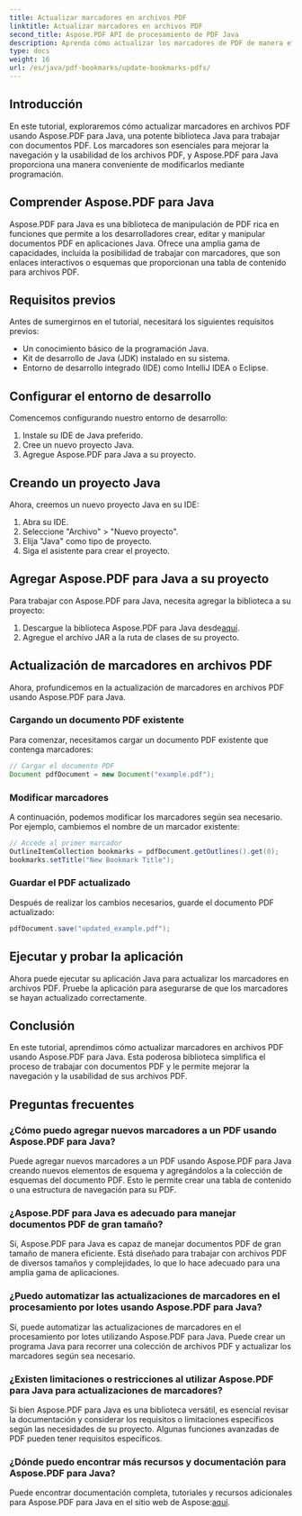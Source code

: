 ```yaml
---
title: Actualizar marcadores en archivos PDF
linktitle: Actualizar marcadores en archivos PDF
second_title: Aspose.PDF API de procesamiento de PDF Java
description: Aprenda cómo actualizar los marcadores de PDF de manera eficiente usando Aspose.PDF para Java. Nuestra guía paso a paso simplifica el proceso.
type: docs
weight: 16
url: /es/java/pdf-bookmarks/update-bookmarks-pdfs/
---
```


## Introducción

En este tutorial, exploraremos cómo actualizar marcadores en archivos PDF usando Aspose.PDF para Java, una potente biblioteca Java para trabajar con documentos PDF. Los marcadores son esenciales para mejorar la navegación y la usabilidad de los archivos PDF, y Aspose.PDF para Java proporciona una manera conveniente de modificarlos mediante programación.

## Comprender Aspose.PDF para Java

Aspose.PDF para Java es una biblioteca de manipulación de PDF rica en funciones que permite a los desarrolladores crear, editar y manipular documentos PDF en aplicaciones Java. Ofrece una amplia gama de capacidades, incluida la posibilidad de trabajar con marcadores, que son enlaces interactivos o esquemas que proporcionan una tabla de contenido para archivos PDF.

## Requisitos previos

Antes de sumergirnos en el tutorial, necesitará los siguientes requisitos previos:

- Un conocimiento básico de la programación Java.
- Kit de desarrollo de Java (JDK) instalado en su sistema.
- Entorno de desarrollo integrado (IDE) como IntelliJ IDEA o Eclipse.

## Configurar el entorno de desarrollo

Comencemos configurando nuestro entorno de desarrollo:

1. Instale su IDE de Java preferido.
2. Cree un nuevo proyecto Java.
3. Agregue Aspose.PDF para Java a su proyecto.

## Creando un proyecto Java

Ahora, creemos un nuevo proyecto Java en su IDE:

1. Abra su IDE.
2. Seleccione "Archivo" > "Nuevo proyecto".
3. Elija "Java" como tipo de proyecto.
4. Siga el asistente para crear el proyecto.

## Agregar Aspose.PDF para Java a su proyecto

Para trabajar con Aspose.PDF para Java, necesita agregar la biblioteca a su proyecto:

1.  Descargue la biblioteca Aspose.PDF para Java desde[aquí](https://releases.aspose.com/pdf/java/).
2. Agregue el archivo JAR a la ruta de clases de su proyecto.

## Actualización de marcadores en archivos PDF

Ahora, profundicemos en la actualización de marcadores en archivos PDF usando Aspose.PDF para Java.

### Cargando un documento PDF existente

Para comenzar, necesitamos cargar un documento PDF existente que contenga marcadores:

```java
// Cargar el documento PDF
Document pdfDocument = new Document("example.pdf");
```

### Modificar marcadores

A continuación, podemos modificar los marcadores según sea necesario. Por ejemplo, cambiemos el nombre de un marcador existente:

```java
// Accede al primer marcador
OutlineItemCollection bookmarks = pdfDocument.getOutlines().get(0);
bookmarks.setTitle("New Bookmark Title");
```

### Guardar el PDF actualizado

Después de realizar los cambios necesarios, guarde el documento PDF actualizado:

```java
pdfDocument.save("updated_example.pdf");
```

## Ejecutar y probar la aplicación

Ahora puede ejecutar su aplicación Java para actualizar los marcadores en archivos PDF. Pruebe la aplicación para asegurarse de que los marcadores se hayan actualizado correctamente.

## Conclusión

En este tutorial, aprendimos cómo actualizar marcadores en archivos PDF usando Aspose.PDF para Java. Esta poderosa biblioteca simplifica el proceso de trabajar con documentos PDF y le permite mejorar la navegación y la usabilidad de sus archivos PDF.

## Preguntas frecuentes

### ¿Cómo puedo agregar nuevos marcadores a un PDF usando Aspose.PDF para Java?

Puede agregar nuevos marcadores a un PDF usando Aspose.PDF para Java creando nuevos elementos de esquema y agregándolos a la colección de esquemas del documento PDF. Esto le permite crear una tabla de contenido o una estructura de navegación para su PDF.

### ¿Aspose.PDF para Java es adecuado para manejar documentos PDF de gran tamaño?

Sí, Aspose.PDF para Java es capaz de manejar documentos PDF de gran tamaño de manera eficiente. Está diseñado para trabajar con archivos PDF de diversos tamaños y complejidades, lo que lo hace adecuado para una amplia gama de aplicaciones.

### ¿Puedo automatizar las actualizaciones de marcadores en el procesamiento por lotes usando Aspose.PDF para Java?

Sí, puede automatizar las actualizaciones de marcadores en el procesamiento por lotes utilizando Aspose.PDF para Java. Puede crear un programa Java para recorrer una colección de archivos PDF y actualizar los marcadores según sea necesario.

### ¿Existen limitaciones o restricciones al utilizar Aspose.PDF para Java para actualizaciones de marcadores?

Si bien Aspose.PDF para Java es una biblioteca versátil, es esencial revisar la documentación y considerar los requisitos o limitaciones específicos según las necesidades de su proyecto. Algunas funciones avanzadas de PDF pueden tener requisitos específicos.

### ¿Dónde puedo encontrar más recursos y documentación para Aspose.PDF para Java?

 Puede encontrar documentación completa, tutoriales y recursos adicionales para Aspose.PDF para Java en el sitio web de Aspose:[aquí](https://reference.aspose.com/pdf/java/).
